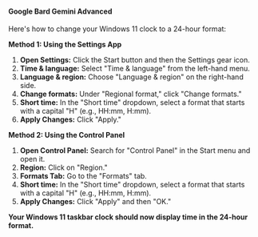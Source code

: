 #### Google Bard Gemini Advanced  

Here's how to change your Windows 11 clock to a 24-hour format:

**Method 1: Using the Settings App**

1. **Open Settings:** Click the Start button and then the Settings gear icon.
2. **Time & language:** Select "Time & language" from the left-hand menu.
3. **Language & region:**  Choose "Language & region" on the right-hand side.
4. **Change formats:**  Under "Regional format," click "Change formats."
5. **Short time:** In the "Short time" dropdown, select a format that starts with a capital "H" (e.g., HH:mm, H:mm). 
6. **Apply Changes:** Click "Apply."

**Method 2: Using the Control Panel**

1. **Open Control Panel:** Search for "Control Panel" in the Start menu and open it.
2. **Region:** Click on "Region."
3. **Formats Tab:** Go to the "Formats" tab.
4. **Short time:** In the "Short time" dropdown, select a format that starts with a capital "H" (e.g., HH:mm, H:mm).
5. **Apply Changes:** Click "Apply" and then "OK."

**Your Windows 11 taskbar clock should now display time in the 24-hour format.** 
